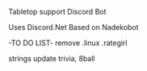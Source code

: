 Tabletop support Discord Bot

Uses Discord.Net
Based on Nadekobot

-TO DO LIST-
remove .linux .rategirl 

strings 
update trivia, 8ball 
